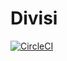 # Divisi

[![CircleCI](https://circleci.com/gh/GeneralL33/Divisi/tree/master.svg?style=shield)](https://circleci.com/gh/GeneralL33/Divisi/tree/master)

